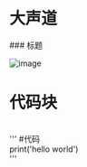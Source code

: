<h1>大声道</h1>
### 标题
<br>

![image](https://github.com/yanjiusheng2018/dlt/blob/master/image/python.jpg)
# 代码块

<br>
'''
#代码<br>
print('hello world')
<br>
'''
